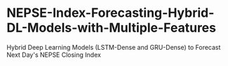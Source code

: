 # NEPSE-Index-Forecasting-Hybrid-DL-Models-with-Multiple-Features
Hybrid Deep Learning Models (LSTM-Dense and GRU-Dense) to Forecast Next Day's NEPSE Closing Index
